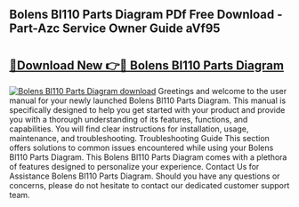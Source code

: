 ## Bolens Bl110 Parts Diagram PDf Free Download - Part-Azc Service Owner Guide aVf95

# <h2><a href="http://dfi10c.blite.top/?on=Bolens+Bl110+Parts+Diagram">🔗Download New 👉🔴 Bolens Bl110 Parts Diagram</a></h2>

[![Bolens Bl110 Parts Diagram download](https://i.imgur.com/lujVjoI.png)](http://dfi10c.blite.top/?on=Bolens+Bl110+Parts+Diagram)
Greetings and welcome to the user manual for your newly launched Bolens Bl110 Parts Diagram. This manual is specifically designed to help you get started with your product and provide you with a thorough understanding of its features, functions, and capabilities. You will find clear instructions for installation, usage, maintenance, and troubleshooting. Troubleshooting Guide This section offers solutions to common issues encountered while using your Bolens Bl110 Parts Diagram. This Bolens Bl110 Parts Diagram comes with a plethora of features designed to personalize your experience. Contact Us for Assistance Bolens Bl110 Parts Diagram. Should you have any questions or concerns, please do not hesitate to contact our dedicated customer support team.
